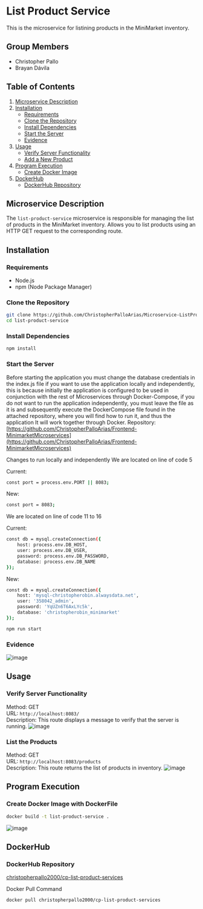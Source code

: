 # List Product Service

This is the microservice for listining products in the MiniMarket inventory.

## Group Members

- Christopher Pallo
- Brayan Dávila

## Table of Contents

1. [Microservice Description](#microservice-description)
2. [Installation](#installation)
   - [Requirements](#requirements)
   - [Clone the Repository](#clone-the-repository)
   - [Install Dependencies](#install-dependencies)
   - [Start the Server](#start-the-server)
   - [Evidence](#evidence-create)
3. [Usage](#usage)
   - [Verify Server Functionality](#verify-server-functionality)
   - [Add a New Product](#add-a-new-product)
4. [Program Execution](#program-execution)
   - [Create Docker Image](#create-docker-image)
5. [DockerHub](#dockerhub)
   - [DockerHub Repository](#dockerhub-repository)


## Microservice Description

The `list-product-service` microservice is responsible for managing the list of products in the MiniMarket inventory. Allows you to list products using an HTTP GET request to the corresponding route.

## Installation

### Requirements

- Node.js
- npm (Node Package Manager)

### Clone the Repository

```sh
git clone https://github.com/ChristopherPalloArias/Microservice-ListProductService.git
cd list-product-service
```

### Install Dependencies
```sh
npm install
```

### Start the Server
Before starting the application you must change the database credentials in the index.js file if you want to use the application locally and independently, this is because initially the application is configured to be used in conjunction with the rest of Microservices through Docker-Compose, if you do not want to run the application independently, you must leave the file as it is and subsequently execute the DockerCompose file found in the attached repository, where you will find how to run it, and thus the application It will work together through Docker.
Repository: [https://github.com/ChristopherPalloArias/Frontend-MinimarketMicroservices](https://github.com/ChristopherPalloArias/Frontend-MinimarketMicroservices)

Changes to run locally and independently
We are located on line of code 5

Current:
```sh
const port = process.env.PORT || 8083;
```
New:
```sh
const port = 8083;
```

We are located on line of code 11 to 16

Current:
```sh
const db = mysql.createConnection({
    host: process.env.DB_HOST,
    user: process.env.DB_USER,
    password: process.env.DB_PASSWORD,
    database: process.env.DB_NAME
});
```
New:
```sh
const db = mysql.createConnection({
    host: 'mysql-christopherobin.alwaysdata.net',
    user: '358042_admin',
    password: 'YqUZn6T6AxLYc5k',
    database: 'christopherobin_minimarket'
});
```

```sh
npm run start
```

### Evidence
![image](https://github.com/user-attachments/assets/24797f30-5175-42d6-91fc-6d03efa5cb8d)


## Usage

### Verify Server Functionality

Method: GET  
URL: `http://localhost:8083/`  
Description: This route displays a message to verify that the server is running.
![image](https://github.com/user-attachments/assets/d0f6306d-2cc4-4b33-9316-c425f1450690)


### List the Products

Method: GET  
URL: `http://localhost:8083/products`  
Description: This route returns the list of products in inventory.
![image](https://github.com/user-attachments/assets/ee4c1f5e-3530-4ed5-a602-c51615727511)


## Program Execution
### Create Docker Image with DockerFile

```sh
docker build -t list-product-service .
```
![image](https://github.com/ChristopherPalloArias/Microservice-ListProductService/assets/167264603/b2c53e71-7923-4ae3-b1fb-81c7c218507f)


## DockerHub
### DockerHub Repository

[christopherpallo2000/cp-list-product-services](https://hub.docker.com/r/christopherpallo2000/cp-list-product-services)

Docker Pull Command
```sh
docker pull christopherpallo2000/cp-list-product-services
```
